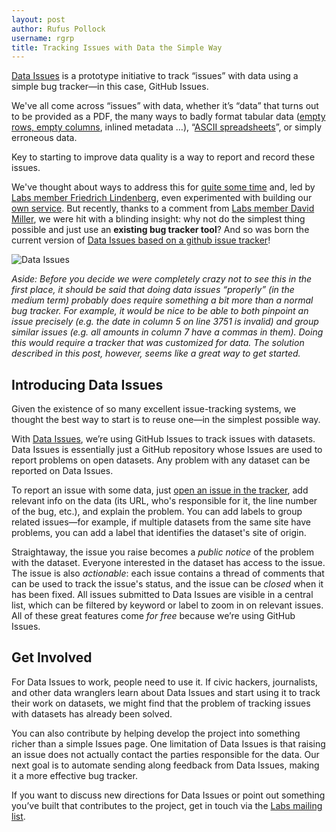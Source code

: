 ```yaml
---
layout: post
author: Rufus Pollock
username: rgrp
title: Tracking Issues with Data the Simple Way
---
```


[Data Issues][issues] is a prototype initiative to track “issues” with data using a simple bug tracker—in this case, GitHub Issues.

We've all come across “issues” with data, whether it’s “data” that turns out to be provided as a PDF, the many ways to badly format tabular data ([empty rows, empty columns][empty], inlined metadata …), “[ASCII spreadsheets][ascii]”, or simply erroneous data.

[ascii]: http://okfnlabs.org/bad-data/ex/bls-us-employment/
[empty]: http://okfnlabs.org/bad-data/ex/tfl-passenger-numbers/

Key to starting to improve data quality is a way to report and record these issues.

We've thought about ways to address this for [quite some time][7] and, led by [Labs member Friedrich Lindenberg][pudo], even experimented with building our [own service][service]. But recently, thanks to a comment from [Labs member David Miller][miller], we were hit with a blinding insight: why not do the simplest thing possible and just use an **existing bug tracker tool**? And so was born the current version of [Data Issues based on a github issue tracker][issues]!

![Data Issues](http://i.imgur.com/lyIJYGo.png)

*Aside: Before you decide we were completely crazy not to see this in the first place, it should be said that doing data issues “properly” (in the medium term) probably does require something a bit more than a normal bug tracker. For example, it would be nice to be able to both pinpoint an issue precisely (e.g. the date in column 5 on line 3751 is invalid) and group similar issues (e.g. all amounts in column 7 have a commas in them). Doing this would require a tracker that was customized for data. The solution described in this post, however, seems like a great way to get started.*

[issues]: https://github.com/datasets/issues
[service]: http://okfnlabs.org/blog/2012/07/10/dataissues.html
[miller]: http://okfnlabs.org/members/david/
[pudo]: http://okfnlabs.org/members/pudo/

## Introducing Data Issues

Given the existence of so many excellent issue-tracking systems, we thought the best way to start is to reuse one—in the simplest possible way.

With [Data Issues][1], we’re using GitHub Issues to track issues with datasets. Data Issues is essentially just a GitHub repository whose Issues are used to report problems on open datasets. Any problem with any dataset can be reported on Data Issues.

To report an issue with some data, just [open an issue in the tracker][5], add relevant info on the data (its URL, who's responsible for it, the line number of the bug, etc.), and explain the problem. You can add labels to group related issues—for example, if multiple datasets from the same site have problems, you can add a label that identifies the dataset's site of origin.

Straightaway, the issue you raise becomes a *public notice* of the problem with the dataset. Everyone interested in the dataset has access to the issue. The issue is also *actionable*: each issue contains a thread of comments that can be used to track the issue's status, and the issue can be *closed* when it has been fixed. All issues submitted to Data Issues are visible in a central list, which can be filtered by keyword or label to zoom in on relevant issues. All of these great features come *for free* because we’re using GitHub Issues.

## Get Involved

For Data Issues to work, people need to use it. If civic hackers, journalists, and other data wranglers learn about Data Issues and start using it to track their work on datasets, we might find that the problem of tracking issues with datasets has already been solved.

You can also contribute by helping develop the project into something richer than a simple Issues page. One limitation of Data Issues is that raising an issue does not actually contact the parties responsible for the data. Our next goal is to automate sending along feedback from Data Issues, making it a more effective bug tracker.

If you want to discuss new directions for Data Issues or point out something you’ve built that contributes to the project, get in touch via the [Labs mailing list](http://lists.okfn.org/mailman/listinfo/okfn-labs).

[1]:	https://github.com/datasets/issues
[5]:	https://github.com/datasets/issues/issues/new
[6]:	http://blog.okfn.org/2013/07/02/git-and-github-for-data/
[7]:	http://blog.okfn.org/2011/03/31/building-the-open-data-ecosystem/

